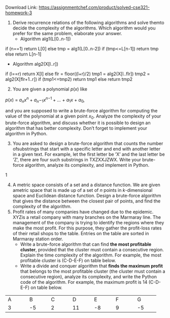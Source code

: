 Download Link: https://assignmentchef.com/product/solved-cse321-homework-3
<br>
<ol>

 <li>Derive recurrence relations of the following algorithms and solve themto decide the complexity of the algorithms. Which algorithm would you prefer for the same problem, elaborate your answer.

  <ul>

   <li>Algorithm alg1(L[0..n-1])</li>

  </ul></li>

</ol>

if (n==1) return L[0] else tmp = alg1(L[0..n-2]) if (tmp&lt;=L[n-1]) return tmp else return L[n-1]

<ul>

 <li>Algorithm alg2(X[l..r])</li>

</ul>

if (l==r) return X[l] else flr = floor((l+r)/2) tmp1 = alg2(X[l..flr]) tmp2 = alg2(X[flr+1..r]) if (tmp1&lt;=tmp2) return tmp1 else return tmp2

<ol start="2">

 <li>You are given a polynomial <em>p</em>(<em>x</em>) like</li>

</ol>

<em>p</em>(<em>x</em>) = <em>a<sub>n</sub>x<sup>n </sup></em>+ <em>a<sub>n</sub></em>−<sub>1</sub><em>x<sup>n</sup></em><sup>−1 </sup>+ <em>… </em>+ <em>a</em><sub>1</sub><em>x </em>+ <em>a</em><sub>0</sub><em>,</em>

and you are supposed to write a brute-force algorithm for computing the value of the polynomial at a given point <em>x</em><sub>0</sub>. Analyze the complexity of your brute-force algorithm, and discuss whether it is possible to design an algorithm that has better complexity. Don’t forget to implement your algorithm in Python.

<ol start="3">

 <li>You are asked to design a brute-force algorithm that counts the number ofsubstrings that start with a specific letter and end with another letter in a given text. For example, let the first letter be ’X’ and the last letter be ’Z’, there are four such substrings in TXZXXJZWX. Write your brute-force algorithm, analyze its complexity, and implement in Python.</li>

</ol>

1

<ol start="4">

 <li>A metric space consists of a set and a distance function. We are given ametric space that is made up of a set of <em>n </em>points in <em>k</em>-dimensional space and Euclidean distance function. Design a brute-force algorithm that gives the distance between the closest pair of points, and find the complexity of the algorithm.</li>

 <li>Profit rates of many companies have changed due to the epidemic. XYZis a retail company with many branches on the Marmaray line. The management of the company is trying to identify the regions where they make the most profit. For this purpose, they gather the profit-loss rates of their retail shops to the table. Entries on the table are sorted in Marmaray station order.

  <ul>

   <li>Write a brute-force algorithm that can find <strong>the most profitable cluster</strong>, provided that the cluster must contain a consecutive region. Explain the time complexity of the algorithm. For example, the most profitable cluster is (C-D-E-F) on table below.</li>

   <li>Write a divide and conquer algorithm that <strong>finds the maximum profit </strong>that belongs to the most profitable cluster (the cluster must contain a consecutive region), analyze its complexity, and write the Python code of the algorithm. For example, the maximum profit is 14 (C-D-E-F) on table below.</li>

  </ul></li>

</ol>

<table width="366">

 <tbody>

  <tr>

   <td width="52">A</td>

   <td width="52">B</td>

   <td width="52">C</td>

   <td width="52">D</td>

   <td width="52">E</td>

   <td width="52">F</td>

   <td width="52">G</td>

  </tr>

  <tr>

   <td width="52">3</td>

   <td width="52">-5</td>

   <td width="52">2</td>

   <td width="52">11</td>

   <td width="52">-8</td>

   <td width="52">9</td>

   <td width="52">-5</td>

  </tr>

 </tbody>

</table>
